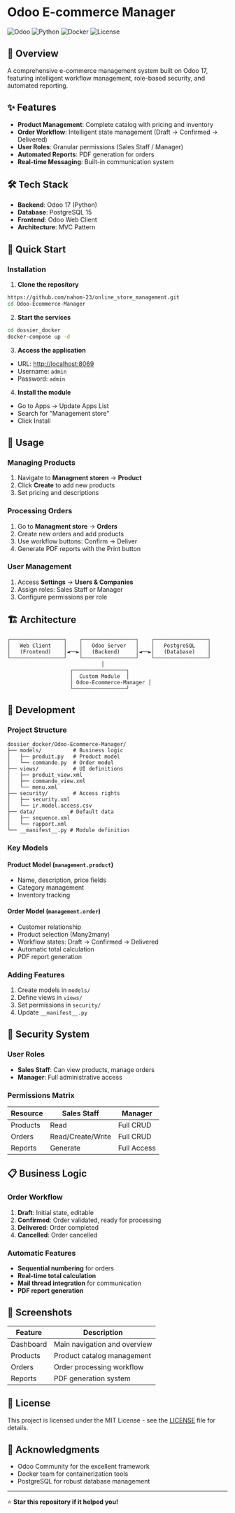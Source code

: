 # Odoo E-commerce Manager

![Odoo](https://img.shields.io/badge/Odoo-17-875A7B.svg)
![Python](https://img.shields.io/badge/Python-3.8+-blue.svg)
![Docker](https://img.shields.io/badge/Docker-Compose-blue.svg)
![License](https://img.shields.io/badge/License-MIT-green.svg)

## 🚀 Overview

A comprehensive e-commerce management system built on Odoo 17, featuring intelligent workflow management, role-based security, and automated reporting.

## ✨ Features

- **Product Management**: Complete catalog with pricing and inventory
- **Order Workflow**: Intelligent state management (Draft → Confirmed → Delivered)
- **User Roles**: Granular permissions (Sales Staff / Manager)
- **Automated Reports**: PDF generation for orders
- **Real-time Messaging**: Built-in communication system

## 🛠️ Tech Stack

- **Backend**: Odoo 17 (Python)
- **Database**: PostgreSQL 15
- **Frontend**: Odoo Web Client
- **Architecture**: MVC Pattern

## 🚀 Quick Start

### Installation

1. **Clone the repository**

```bash
https://github.com/nahom-23/online_store_management.git
cd Odoo-Ecommerce-Manager
```

2. **Start the services**

```bash
cd dossier_docker
docker-compose up -d
```

3. **Access the application**

- URL: <http://localhost:8069>
- Username: `admin`
- Password: `admin`

4. **Install the module**

- Go to Apps → Update Apps List
- Search for "Management store"
- Click Install

## 📖 Usage

### Managing Products

1. Navigate to **Managment storen** → **Product**
2. Click **Create** to add new products
3. Set pricing and descriptions

### Processing Orders

1. Go to **Managment store** → **Orders**
2. Create new orders and add products
3. Use workflow buttons: Confirm → Deliver
4. Generate PDF reports with the Print button

### User Management

1. Access **Settings** → **Users & Companies**
2. Assign roles: Sales Staff or Manager
3. Configure permissions per role

## 🏗️ Architecture

```text
┌─────────────────┐    ┌─────────────────┐    ┌─────────────────┐
│   Web Client    │    │   Odoo Server   │    │   PostgreSQL    │
│   (Frontend)    │◄──►│   (Backend)     │◄──►│   (Database)    │
└─────────────────┘    └─────────────────┘    └─────────────────┘
                              │
                    ┌─────────────────┐
                    │  Custom Module  │
                    │ Odoo-Ecommerce-Manager │
                    └─────────────────┘
```

## 🔧 Development

### Project Structure

```tree
dossier_docker/Odoo-Ecommerce-Manager/
├── models/          # Business logic
│   ├── produit.py   # Product model
│   └── commande.py  # Order model
├── views/           # UI definitions
│   ├── produit_view.xml
│   ├── commande_view.xml
│   └── menu.xml
├── security/        # Access rights
│   ├── security.xml
│   └── ir.model.access.csv
├── data/           # Default data
│   ├── sequence.xml
│   └── rapport.xml
└── __manifest__.py # Module definition
```

### Key Models

#### **Product Model (`management.product`)**

- Name, description, price fields
- Category management
- Inventory tracking

#### **Order Model (`management.order`)**

- Customer relationship
- Product selection (Many2many)
- Workflow states: Draft → Confirmed → Delivered
- Automatic total calculation
- PDF report generation

### Adding Features

1. Create models in `models/`
2. Define views in `views/`
3. Set permissions in `security/`
4. Update `__manifest__.py`

## 🔐 Security System

### User Roles

- **Sales Staff**: Can view products, manage orders
- **Manager**: Full administrative access

### Permissions Matrix

| Resource | Sales Staff | Manager |
|----------|-------------|---------|
| Products | Read | Full CRUD |
| Orders | Read/Create/Write | Full CRUD |
| Reports | Generate | Full Access |

## 📋 Business Logic

### Order Workflow

1. **Draft**: Initial state, editable
2. **Confirmed**: Order validated, ready for processing
3. **Delivered**: Order completed
4. **Cancelled**: Order cancelled

### Automatic Features

- **Sequential numbering** for orders
- **Real-time total calculation**
- **Mail thread integration** for communication
- **PDF report generation**



## 📸 Screenshots

| Feature | Description |
|---------|-------------|
| Dashboard | Main navigation and overview |
| Products | Product catalog management |
| Orders | Order processing workflow |
| Reports | PDF generation system |


## 📄 License

This project is licensed under the MIT License - see the [LICENSE](LICENSE) file for details.

## 🙏 Acknowledgments

- Odoo Community for the excellent framework
- Docker team for containerization tools
- PostgreSQL for robust database management

---
⭐ **Star this repository if it helped you!**
